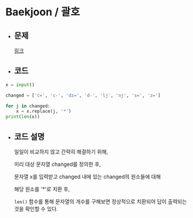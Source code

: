 # Baekjoon / 괄호

- ## 문제

  [링크](https://www.acmicpc.net/problem/9012)

- ## 코드

```Python
x = input()

changed = ['c=', 'c-', 'dz=', 'd-', 'lj', 'nj', 's=', 'z=']

for j in changed:
    x = x.replace(j, '*')
print(len(x))
```

- ## 코드 설명
  일일이 비교하지 않고 간략히 해결하기 위해,

  미리 대상 문자열 changed를 정의한 후,

  문자열 x를 입력받고 changed 내에 있는 changed의 원소들에 대해

  해당 원소를 '*'로 치환 후,

  `len()` 함수를 통해 문자열의 개수를 구해보면 정상적으로 치환되어 답이 출력되는 것을 확인할 수 있다.
